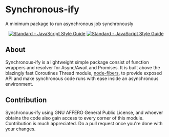 <!-- markdownlint-disable-->
# Synchronous-ify
A minimum package to run asynchronous job synchronously

<p align="center">
	<a href="https://standardjs.com"><img src="https://img.shields.io/badge/code_style-standard-brightgreen.svg" alt="Standard - JavaScript Style Guide"></a>
	<a href="https://github.com/standard/standard"><img src="https://cdn.rawgit.com/standard/standard/master/badge.svg" alt="Standard - JavaScript Style Guide"></a>
</p> 

## About
Synchronous-ify is a lightweight simple package consist of function wrappers and resolver for Async/Await and Promises. It is built above the blazingly fast Coroutines Thread module, [node-fibers](https://github.com/laverdet/node-fibers), to provide exposed API and make synchronous code runs with ease inside an asynchronous environment.

## Contribution
Synchronous-ify using GNU AFFERO General Public License, and whoever obtains the code also gain access to every corner of this module. Contribution is much appreciated. Do a pull request once you're done with your changes.